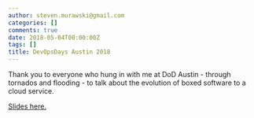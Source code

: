 ```yaml
---
author: steven.murawski@gmail.com
categories: []
comments: true
date: 2018-05-04T00:00:00Z
tags: []
title: DevOpsDays Austin 2018
---
```


Thank you to everyone who hung in with me at DoD Austin - through tornados and flooding - to talk about the evolution of boxed software to a cloud service.

[Slides here.](https://1drv.ms/p/s!AjQj8hTWNNIOg7VGd4R6oSW8h3KaZw)
